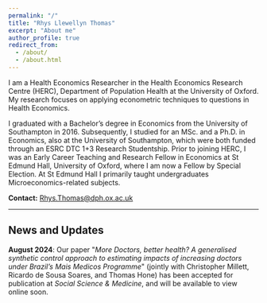 ```yaml
---
permalink: "/"
title: "Rhys Llewellyn Thomas"
excerpt: "About me"
author_profile: true
redirect_from:
  - /about/
  - /about.html
---
```


I am a Health Economics Researcher in the Health Economics Research Centre (HERC), Department of Population Health at the University of Oxford. My research focuses on applying econometric techniques to questions in Health Economics.

I graduated with a Bachelor’s degree in Economics from the University of Southampton in 2016. Subsequently, I studied for an MSc. and a Ph.D. in Economics, also at the University of Southampton, which were both funded through an ESRC DTC 1+3 Research Studentship. Prior to joining HERC, I was an Early Career Teaching and Research Fellow in Economics at St Edmund Hall, University of Oxford, where I am now a Fellow by Special Election. At St Edmund Hall I primarily taught undergraduates Microeconomics-related subjects.


**Contact:** Rhys.Thomas@dph.ox.ac.uk

***

## News and Updates
**August 2024**: Our paper "*More Doctors, better health? A generalised synthetic control approach to estimating impacts of increasing doctors under Brazil’s Mais Medicos Programme*" (jointly with Christopher Millett, Ricardo de Sousa Soares, and Thomas Hone) has been accepted for publication at *Social Science & Medicine*, and will be available to view online soon. 
